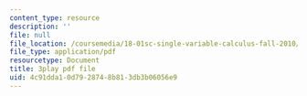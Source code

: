 ```yaml
---
content_type: resource
description: ''
file: null
file_location: /coursemedia/18-01sc-single-variable-calculus-fall-2010/4c91dda10d7928748b813db3b06056e9_-MI0b4h3rS0.pdf
file_type: application/pdf
resourcetype: Document
title: 3play pdf file
uid: 4c91dda1-0d79-2874-8b81-3db3b06056e9
---
```

